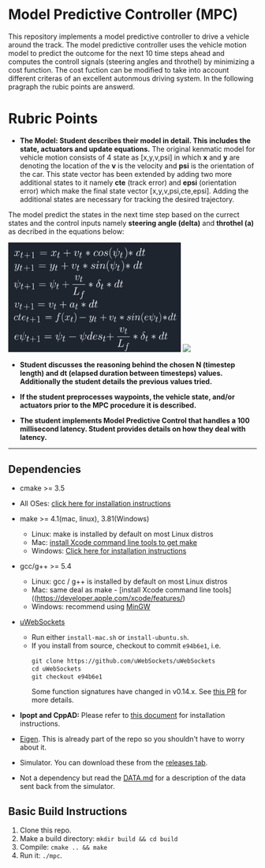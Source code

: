 # Model Predictive Controller (MPC)

This repository implements a model predictive controller to drive a vehicle around the track. The model predictive controller uses the vehicle motion model to predict the outcome for the next 10 time steps ahead and computes the controll signals (steering angles and throthel) by minimizing a cost function. The cost fuction can be modified to take into account different criteras of an excellent autonmous driving system. In the following pragraph the rubic points are answerd.

# Rubric Points
* **The Model: Student describes their model in detail. This includes the state, actuators and update equations.**
The original kenmatic model for vehicle motion consists of 4 state as [x,y,v,psi] in which **x** and **y** are denoting the location of the **v** is the velocity and **psi** is the orientation of the car. This state vector has been extended by adding two more additional states to it namely **cte** (track error) and **epsi** (orientation error) which make the final state vector [x,y,v,psi,cte,epsi]. Adding the additional states are necessary for tracking the desired trajectory.

The model predict the states in the next time step based on the currect states and the control inputs namely **steering angle (delta)** and **throthel (a)** as decribed in the equations below:

<img src="Equations.jpg" width="350"> <img src="./Figures/image2.jpg">




* **Student discusses the reasoning behind the chosen N (timestep length) and dt (elapsed duration between timesteps) values. Additionally the student details the previous values tried.**


* **If the student preprocesses waypoints, the vehicle state, and/or actuators prior to the MPC procedure it is described.**

* **The student implements Model Predictive Control that handles a 100 millisecond latency. Student provides details on how they deal with latency.**





---

## Dependencies

* cmake >= 3.5
 * All OSes: [click here for installation instructions](https://cmake.org/install/)
* make >= 4.1(mac, linux), 3.81(Windows)
  * Linux: make is installed by default on most Linux distros
  * Mac: [install Xcode command line tools to get make](https://developer.apple.com/xcode/features/)
  * Windows: [Click here for installation instructions](http://gnuwin32.sourceforge.net/packages/make.htm)
* gcc/g++ >= 5.4
  * Linux: gcc / g++ is installed by default on most Linux distros
  * Mac: same deal as make - [install Xcode command line tools]((https://developer.apple.com/xcode/features/)
  * Windows: recommend using [MinGW](http://www.mingw.org/)
* [uWebSockets](https://github.com/uWebSockets/uWebSockets)
  * Run either `install-mac.sh` or `install-ubuntu.sh`.
  * If you install from source, checkout to commit `e94b6e1`, i.e.
    ```
    git clone https://github.com/uWebSockets/uWebSockets
    cd uWebSockets
    git checkout e94b6e1
    ```
    Some function signatures have changed in v0.14.x. See [this PR](https://github.com/udacity/CarND-MPC-Project/pull/3) for more details.

* **Ipopt and CppAD:** Please refer to [this document](https://github.com/udacity/CarND-MPC-Project/blob/master/install_Ipopt_CppAD.md) for installation instructions.
* [Eigen](http://eigen.tuxfamily.org/index.php?title=Main_Page). This is already part of the repo so you shouldn't have to worry about it.
* Simulator. You can download these from the [releases tab](https://github.com/udacity/self-driving-car-sim/releases).
* Not a dependency but read the [DATA.md](./DATA.md) for a description of the data sent back from the simulator.


## Basic Build Instructions

1. Clone this repo.
2. Make a build directory: `mkdir build && cd build`
3. Compile: `cmake .. && make`
4. Run it: `./mpc`.
